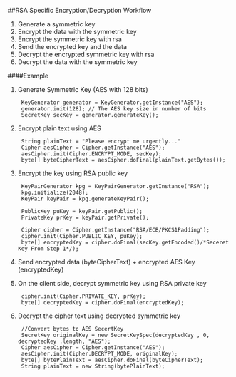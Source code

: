 ##RSA Specific Encryption/Decryption Workflow
1. Generate a symmetric key
2. Encrypt the data with the symmetric key
3. Encrypt the symmetric key with rsa
4. Send the encrypted key and the data
5. Decrypt the encrypted symmetric key with rsa
6. Decrypt the data with the symmetric key

####Example

1. Generate Symmetric Key (AES with 128 bits)

        KeyGenerator generator = KeyGenerator.getInstance("AES");
        generator.init(128); // The AES key size in number of bits
        SecretKey secKey = generator.generateKey();

2. Encrypt plain text using AES

        String plainText = "Please encrypt me urgently..."
        Cipher aesCipher = Cipher.getInstance("AES");
        aesCipher.init(Cipher.ENCRYPT_MODE, secKey);
        byte[] byteCipherText = aesCipher.doFinal(plainText.getBytes());

3. Encrypt the key using RSA public key

        KeyPairGenerator kpg = KeyPairGenerator.getInstance("RSA");
        kpg.initialize(2048);
        KeyPair keyPair = kpg.generateKeyPair();
    
        PublicKey puKey = keyPair.getPublic();
        PrivateKey prKey = keyPair.getPrivate();
    
        Cipher cipher = Cipher.getInstance("RSA/ECB/PKCS1Padding");
        cipher.init(Cipher.PUBLIC_KEY, puKey);
        byte[] encryptedKey = cipher.doFinal(secKey.getEncoded()/*Seceret Key From Step 1*/);

4. Send encrypted data (byteCipherText) + encrypted AES Key (encryptedKey)

5. On the client side, decrypt symmetric key using RSA private key

        cipher.init(Cipher.PRIVATE_KEY, prKey);
        byte[] decryptedKey = cipher.doFinal(encryptedKey);

6. Decrypt the cipher text using decrypted symmetric key

        //Convert bytes to AES SecertKey
        SecretKey originalKey = new SecretKeySpec(decryptedKey , 0, decryptedKey .length, "AES");
        Cipher aesCipher = Cipher.getInstance("AES");
        aesCipher.init(Cipher.DECRYPT_MODE, originalKey);
        byte[] bytePlainText = aesCipher.doFinal(byteCipherText);
        String plainText = new String(bytePlainText);

